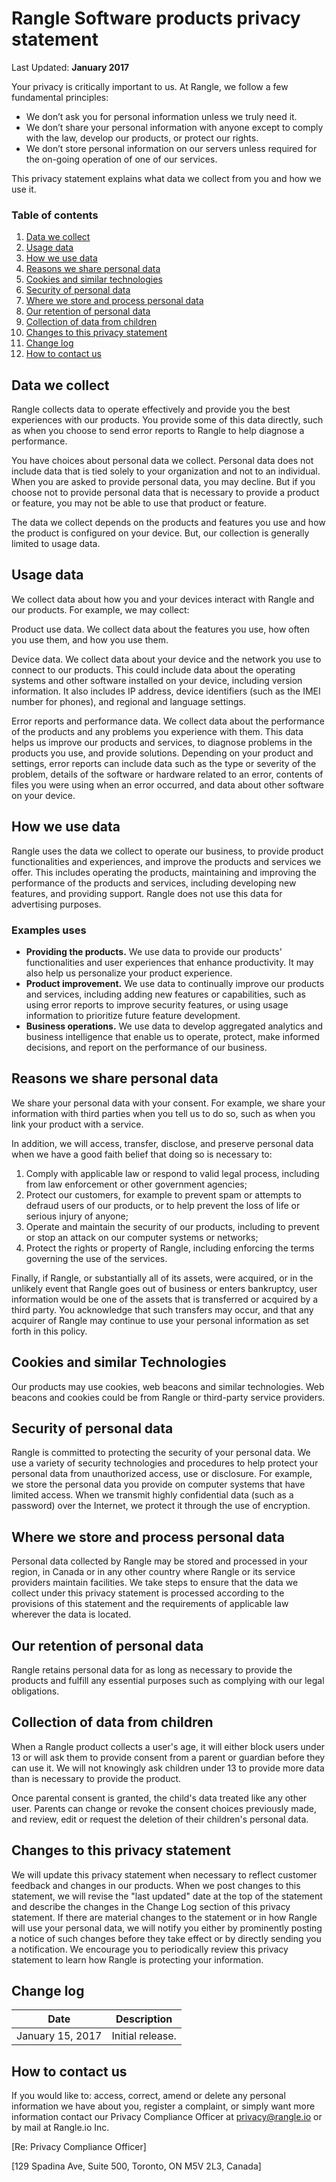 # Rangle Software products privacy statement

Last Updated: **January 2017**

Your privacy is critically important to us. At Rangle, we follow a few fundamental principles:

* We don’t ask you for personal information unless we truly need it.
* We don’t share your personal information with anyone except to comply with the law, develop our products, or protect our rights.
* We don’t store personal information on our servers unless required for the on-going operation of one of our services.

This privacy statement explains what data we collect from you and how we use it.

### Table of contents

1. [Data we collect](#data-we-collect)
1. [Usage data](#usage-data)
1. [How we use data](#how-we-use-data)
1. [Reasons we share personal data](#reasons-we-share-personal-data)
1. [Cookies and similar technologies](#cookie-and-similar-technologies)
1. [Security of personal data](#security-of-personal-data)
1. [Where we store and process personal data](#where-we-store-and-process-personal-data)
1. [Our retention of personal data](#out-retention-of-personal-data)
1. [Collection of data from children](#collection-of-data-from-children)
1. [Changes to this privacy statement](#changes-to-this-privacy-statement)
1. [Change log](#change-log)
1. [How to contact us](#how-to-contact-us)

## Data we collect

Rangle collects data to operate effectively and provide you the best experiences with our products. You provide some of this data directly, such as when you choose to send error reports to Rangle to help diagnose a performance.

You have choices about personal data we collect. Personal data does not include data that is tied solely to your organization and not to an individual. When you are asked to provide personal data, you may decline. But if you choose not to provide personal data that is necessary to provide a product or feature, you may not be able to use that product or feature.

The data we collect depends on the products and features you use and how the product is configured on your device. But, our collection is generally limited  to usage data.

## Usage data

We collect data about how you and your devices interact with Rangle and our products. For example, we may collect:

Product use data. We collect data about the features you use, how often you use them, and how you use them.

Device data. We collect data about your device and the network you use to connect to our products. This could include data about the operating systems and other software installed on your device, including version information. It also includes IP address, device identifiers (such as the IMEI number for phones), and regional and language settings.

Error reports and performance data. We collect data about the performance of the products and any problems you experience with them. This data helps us improve our products and services, to diagnose problems in the products you use, and provide solutions. Depending on your product and settings, error reports can include data such as the type or severity of the problem, details of the software or hardware related to an error, contents of files you were using when an error occurred, and data about other software on your device.

## How we use data

Rangle uses the data we collect to operate our business, to provide product functionalities and experiences, and improve the products and services we offer. This includes operating the products, maintaining and improving the performance of the products and services, including developing new features, and providing support. Rangle does not use this data for advertising purposes.

### Examples uses

- **Providing the products.** We use data to provide our products' functionalities and user experiences that enhance productivity. It may also help us personalize your product experience.
- **Product improvement.** We use data to continually improve our products and services, including adding new features or capabilities, such as using error reports to improve security features, or using usage information to prioritize future feature development.
- **Business operations.** We use data to develop aggregated analytics and business intelligence that enable us to operate, protect, make informed decisions, and report on the performance of our business.

## Reasons we share personal data

We share your personal data with your consent. For example, we share your information with third parties when you tell us to do so, such as when you link your product with a service.

In addition, we will access, transfer, disclose, and preserve personal data when we have a good faith belief that doing so is necessary to:

1. Comply with applicable law or respond to valid legal process, including from law enforcement or other government agencies;
1. Protect our customers, for example to prevent spam or attempts to defraud users of our products, or to help prevent the loss of life or serious injury of anyone;
1. Operate and maintain the security of our products, including to prevent or stop an attack on our computer systems or networks;
1. Protect the rights or property of Rangle, including enforcing the terms governing the use of the services.

Finally, if Rangle, or substantially all of its assets, were acquired, or in the unlikely event that Rangle goes out of business or enters bankruptcy, user information would be one of the assets that is transferred or acquired by a third party. You acknowledge that such transfers may occur, and that any acquirer of Rangle may continue to use your personal information as set forth in this policy.

## Cookies and similar Technologies

Our products may use cookies, web beacons and similar technologies. Web beacons and cookies could be from Rangle or third-party service providers.

## Security of personal data

Rangle is committed to protecting the security of your personal data. We use a variety of security technologies and procedures to help protect your personal data from unauthorized access, use or disclosure. For example, we store the personal data you provide on computer systems that have limited access. When we transmit highly confidential data (such as a password) over the Internet, we protect it through the use of encryption.

## Where we store and process personal data

Personal data collected by Rangle may be stored and processed in your region, in Canada or in any other country where Rangle or its service providers maintain facilities. We take steps to ensure that the data we collect under this privacy statement is processed according to the provisions of this statement and the requirements of applicable law wherever the data is located.

## Our retention of personal data

Rangle retains personal data for as long as necessary to provide the products and fulfill any essential purposes such as complying with our legal obligations.

## Collection of data from children

When a Rangle product collects a user's age, it will either block users under 13 or will ask them to provide consent from a parent or guardian before they can use it. We will not knowingly ask children under 13 to provide more data than is necessary to provide the product.

Once parental consent is granted, the child's data treated like any other user. Parents can change or revoke the consent choices previously made, and review, edit or request the deletion of their children's personal data.

## Changes to this privacy statement

We will update this privacy statement when necessary to reflect customer feedback and changes in our products. When we post changes to this statement, we will revise the "last updated" date at the top of the statement and describe the changes in the Change Log section of this privacy statement. If there are material changes to the statement or in how Rangle will use your personal data, we will notify you either by prominently posting a notice of such changes before they take effect or by directly sending you a notification. We encourage you to periodically review this privacy statement to learn how Rangle is protecting your information.

## Change log

Date| Description
----|------------
January 15, 2017|Initial release.

## How to contact us

If you would like to: access, correct, amend or delete any personal information we have about you, register a complaint, or simply want more information contact our Privacy Compliance Officer at privacy@rangle.io or by mail at Rangle.io Inc.

[Re: Privacy Compliance Officer]

[129 Spadina Ave, Suite 500, Toronto, ON M5V 2L3, Canada]

